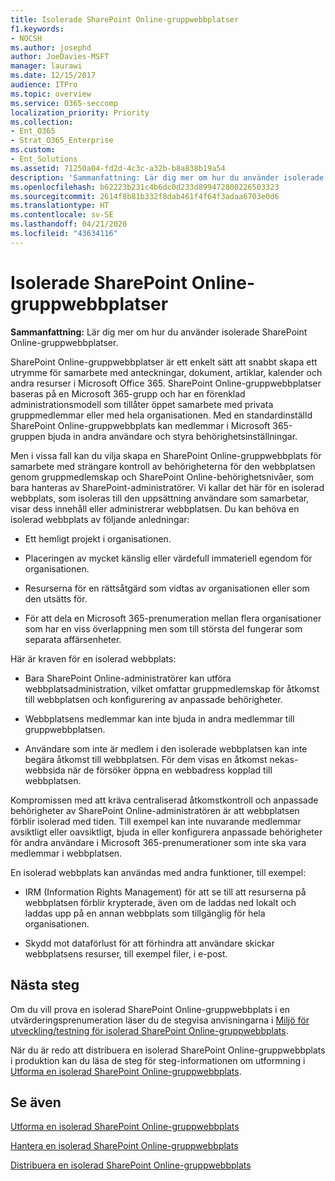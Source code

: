 ```yaml
---
title: Isolerade SharePoint Online-gruppwebbplatser
f1.keywords:
- NOCSH
ms.author: josephd
author: JoeDavies-MSFT
manager: laurawi
ms.date: 12/15/2017
audience: ITPro
ms.topic: overview
ms.service: O365-seccomp
localization_priority: Priority
ms.collection:
- Ent_O365
- Strat_O365_Enterprise
ms.custom:
- Ent_Solutions
ms.assetid: 71250a04-fd2d-4c3c-a32b-b8a838b19a54
description: 'Sammanfattning: Lär dig mer om hur du använder isolerade SharePoint Online-gruppwebbplatser.'
ms.openlocfilehash: b62223b231c4b6dc0d233d899472800226503323
ms.sourcegitcommit: 2614f8b81b332f8dab461f4f64f3adaa6703e0d6
ms.translationtype: HT
ms.contentlocale: sv-SE
ms.lasthandoff: 04/21/2020
ms.locfileid: "43634116"
---
```

# <a name="isolated-sharepoint-online-team-sites"></a>Isolerade SharePoint Online-gruppwebbplatser

 **Sammanfattning:** Lär dig mer om hur du använder isolerade SharePoint Online-gruppwebbplatser.
  
SharePoint Online-gruppwebbplatser är ett enkelt sätt att snabbt skapa ett utrymme för samarbete med anteckningar, dokument, artiklar, kalender och andra resurser i Microsoft Office 365. SharePoint Online-gruppwebbplatser baseras på en Microsoft 365-grupp och har en förenklad administrationsmodell som tillåter öppet samarbete med privata gruppmedlemmar eller med hela organisationen. Med en standardinställd SharePoint Online-gruppwebbplats kan medlemmar i Microsoft 365-gruppen bjuda in andra användare och styra behörighetsinställningar.
  
Men i vissa fall kan du vilja skapa en SharePoint Online-gruppwebbplats för samarbete med strängare kontroll av behörigheterna för den webbplatsen genom gruppmedlemskap och SharePoint Online-behörighetsnivåer, som bara hanteras av SharePoint-administratörer. Vi kallar det här för en isolerad webbplats, som isoleras till den uppsättning användare som samarbetar, visar dess innehåll eller administrerar webbplatsen. Du kan behöva en isolerad webbplats av följande anledningar:
  
- Ett hemligt projekt i organisationen.
    
- Placeringen av mycket känslig eller värdefull immateriell egendom för organisationen.
    
- Resurserna för en rättsåtgärd som vidtas av organisationen eller som den utsätts för.
    
- För att dela en Microsoft 365-prenumeration mellan flera organisationer som har en viss överlappning men som till största del fungerar som separata affärsenheter.
    
Här är kraven för en isolerad webbplats:
  
- Bara SharePoint Online-administratörer kan utföra webbplatsadministration, vilket omfattar gruppmedlemskap för åtkomst till webbplatsen och konfigurering av anpassade behörigheter.
    
- Webbplatsens medlemmar kan inte bjuda in andra medlemmar till gruppwebbplatsen.
    
- Användare som inte är medlem i den isolerade webbplatsen kan inte begära åtkomst till webbplatsen. För dem visas en åtkomst nekas-webbsida när de försöker öppna en webbadress kopplad till webbplatsen.
    
Kompromissen med att kräva centraliserad åtkomstkontroll och anpassade behörigheter av SharePoint Online-administratören är att webbplatsen förblir isolerad med tiden. Till exempel kan inte nuvarande medlemmar avsiktligt eller oavsiktligt, bjuda in eller konfigurera anpassade behörigheter för andra användare i Microsoft 365-prenumerationer som inte ska vara medlemmar i webbplatsen.
  
En isolerad webbplats kan användas med andra funktioner, till exempel:
  
- IRM (Information Rights Management) för att se till att resurserna på webbplatsen förblir krypterade, även om de laddas ned lokalt och laddas upp på en annan webbplats som tillgänglig för hela organisationen.
    
- Skydd mot dataförlust för att förhindra att användare skickar webbplatsens resurser, till exempel filer, i e-post.
    
## <a name="next-steps"></a>Nästa steg

Om du vill prova en isolerad SharePoint Online-gruppwebbplats i en utvärderingsprenumeration läser du de stegvisa anvisningarna i [Miljö för utveckling/testning för isolerad SharePoint Online-gruppwebbplats](isolated-sharepoint-online-team-site-dev-test-environment.md).
  
När du är redo att distribuera en isolerad SharePoint Online-gruppwebbplats i produktion kan du läsa de steg för steg-informationen om utformning i [Utforma en isolerad SharePoint Online-gruppwebbplats](design-an-isolated-sharepoint-online-team-site.md).
  
## <a name="see-also"></a>Se även

[Utforma en isolerad SharePoint Online-gruppwebbplats](design-an-isolated-sharepoint-online-team-site.md)
  
[Hantera en isolerad SharePoint Online-gruppwebbplats](manage-an-isolated-sharepoint-online-team-site.md)

[Distribuera en isolerad SharePoint Online-gruppwebbplats](deploy-an-isolated-sharepoint-online-team-site.md)


